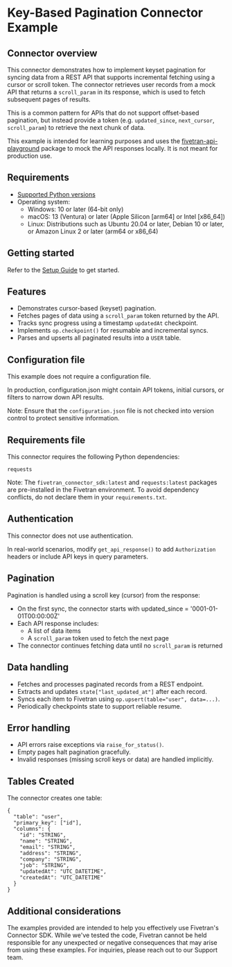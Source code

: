 # Key-Based Pagination Connector Example

## Connector overview
This connector demonstrates how to implement keyset pagination for syncing data from a REST API that supports incremental fetching using a cursor or scroll token. The connector retrieves user records from a mock API that returns a `scroll_param` in its response, which is used to fetch subsequent pages of results.

This is a common pattern for APIs that do not support offset-based pagination, but instead provide a token (e.g. `updated_since`, `next_cursor`, `scroll_param`) to retrieve the next chunk of data.

This example is intended for learning purposes and uses the [fivetran-api-playground](https://pypi.org/project/fivetran-api-playground/) package to mock the API responses locally. It is not meant for production use.


## Requirements
- [Supported Python versions](https://github.com/fivetran/fivetran_connector_sdk/blob/main/README.md#requirements)   
- Operating system:
  - Windows: 10 or later (64-bit only)
  - macOS: 13 (Ventura) or later (Apple Silicon [arm64] or Intel [x86_64])
  - Linux: Distributions such as Ubuntu 20.04 or later, Debian 10 or later, or Amazon Linux 2 or later (arm64 or x86_64)


## Getting started
Refer to the [Setup Guide](https://fivetran.com/docs/connectors/connector-sdk/setup-guide) to get started.


## Features
- Demonstrates cursor-based (keyset) pagination.
- Fetches pages of data using a `scroll_param` token returned by the API.
- Tracks sync progress using a timestamp `updatedAt` checkpoint.
- Implements `op.checkpoint()` for resumable and incremental syncs.
- Parses and upserts all paginated results into a `USER` table.


## Configuration file
This example does not require a configuration file.

In production, configuration.json might contain API tokens, initial cursors, or filters to narrow down API results.

Note: Ensure that the `configuration.json` file is not checked into version control to protect sensitive information.


## Requirements file
This connector requires the following Python dependencies:

```
requests
```

Note: The `fivetran_connector_sdk:latest` and `requests:latest` packages are pre-installed in the Fivetran environment. To avoid dependency conflicts, do not declare them in your `requirements.txt`.


## Authentication
This connector does not use authentication.

In real-world scenarios, modify `get_api_response()` to add `Authorization` headers or include API keys in query parameters.


## Pagination
Pagination is handled using a scroll key (cursor) from the response:
- On the first sync, the connector starts with updated_since = '0001-01-01T00:00:00Z'
- Each API response includes:
  - A list of data items 
  - A `scroll_param` token used to fetch the next page
- The connector continues fetching data until no `scroll_param` is returned


## Data handling
- Fetches and processes paginated records from a REST endpoint.
- Extracts and updates `state["last_updated_at"]` after each record.
- Syncs each item to Fivetran using `op.upsert(table="user", data=...)`.
- Periodically checkpoints state to support reliable resume.


## Error handling
- API errors raise exceptions via `raise_for_status()`.
- Empty pages halt pagination gracefully.
- Invalid responses (missing scroll keys or data) are handled implicitly.

## Tables Created
The connector creates one table:

```
{
  "table": "user",
  "primary_key": ["id"],
  "columns": {
    "id": "STRING",
    "name": "STRING",
    "email": "STRING",
    "address": "STRING",
    "company": "STRING",
    "job": "STRING",
    "updatedAt": "UTC_DATETIME",
    "createdAt": "UTC_DATETIME"
  }
}
```


## Additional considerations

The examples provided are intended to help you effectively use Fivetran's Connector SDK. While we've tested the code, Fivetran cannot be held responsible for any unexpected or negative consequences that may arise from using these examples. For inquiries, please reach out to our Support team.